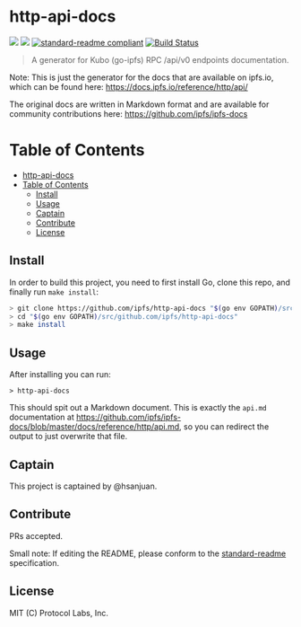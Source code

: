 # http-api-docs

[![](https://img.shields.io/badge/made%20by-Protocol%20Labs-blue.svg?style=flat-square)](http://ipn.io)
[![](https://img.shields.io/badge/project-IPFS-blue.svg?style=flat-square)](http://ipfs.io/)
[![standard-readme compliant](https://img.shields.io/badge/standard--readme-OK-green.svg?style=flat-square)](https://github.com/RichardLitt/standard-readme)
[![Build Status](https://travis-ci.com/ipfs/http-api-docs.svg?branch=master)](https://travis-ci.org/ipfs/http-api-docs)

> A generator for Kubo (go-ipfs) RPC /api/v0 endpoints documentation.

Note: This is just the generator for the docs that are available on ipfs.io, which can be found here: https://docs.ipfs.io/reference/http/api/

The original docs are written in Markdown format and are available for community contributions here: https://github.com/ipfs/ipfs-docs

# Table of Contents

- [http-api-docs](#http-api-docs)
- [Table of Contents](#table-of-contents)
  - [Install](#install)
  - [Usage](#usage)
  - [Captain](#captain)
  - [Contribute](#contribute)
  - [License](#license)

## Install

In order to build this project, you need to first install Go, clone this repo, and finally run `make install`:

```sh
> git clone https://github.com/ipfs/http-api-docs "$(go env GOPATH)/src/github.com/ipfs/http-api-docs"
> cd "$(go env GOPATH)/src/github.com/ipfs/http-api-docs"
> make install
```

## Usage

After installing you can run:

```
> http-api-docs
```

This should spit out a Markdown document. This is exactly the `api.md` documentation at https://github.com/ipfs/ipfs-docs/blob/master/docs/reference/http/api.md, so you can redirect the output to just overwrite that file.

## Captain

This project is captained by @hsanjuan.

## Contribute

PRs accepted.

Small note: If editing the README, please conform to the [standard-readme](https://github.com/RichardLitt/standard-readme) specification.

## License

MIT (C) Protocol Labs, Inc.
